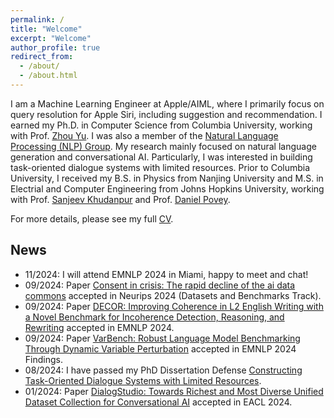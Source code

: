 ```yaml
---
permalink: /
title: "Welcome"
excerpt: "Welcome"
author_profile: true
redirect_from: 
  - /about/
  - /about.html
---
```




I am a Machine Learning Engineer at Apple/AIML, where I primarily focus on query resolution for Apple Siri, including suggestion and recommendation. I earned my Ph.D. in Computer Science from Columbia University, working with Prof. [Zhou Yu](https://www.cs.columbia.edu/~zhouyu/). I was also a member of the [Natural Language Processing (NLP) Group](http://www.cs.columbia.edu/nlp/people.cgi). My research mainly focused on natural language generation and conversational AI. Particularly, I was interested in building task-oriented dialogue systems with limited resources. Prior to Columbia University, I received my B.S. in Physics from Nanjing University and M.S. in Electrial and Computer Engineering from Johns Hopkins University, working with Prof. [Sanjeev Khudanpur](https://www.clsp.jhu.edu/faculty-pages/sanjeev/) and Prof. [Daniel Povey](https://www.danielpovey.com/).

For more details, please see my full [CV](https://qbetterk.github.io/cv/).

## News
- 11/2024: I will attend EMNLP 2024 in Miami, happy to meet and chat!
- 09/2024: Paper [Consent in crisis: The rapid decline of the ai data commons](https://arxiv.org/pdf/2407.14933) accepted in Neurips 2024 (Datasets and Benchmarks Track).
- 09/2024: Paper [DECOR: Improving Coherence in L2 English Writing with a Novel Benchmark for Incoherence Detection, Reasoning, and Rewriting](https://arxiv.org/pdf/2406.19650) accepted in EMNLP 2024.
- 09/2024: Paper [VarBench: Robust Language Model Benchmarking Through Dynamic Variable Perturbation](https://arxiv.org/pdf/2406.17681?) accepted in EMNLP 2024 Findings.
- 08/2024: I have passed my PhD Dissertation Defense [Constructing Task-Oriented Dialogue Systems with Limited Resources](https://www.proquest.com/docview/3107322111?pq-origsite=gscholar&fromopenview=true).
- 01/2024: Paper [DialogStudio: Towards Richest and Most Diverse Unified Dataset Collection for Conversational AI](https://arxiv.org/abs/2307.10172) accepted in EACL 2024.
<!-- - 10/2023: Paper [KRLS: Improving End-to-End Response Generation in Task Oriented Dialog with Reinforced Keywords Learning](https://arxiv.org/abs/2211.16773) accepted in EMNLP 2023.
- 09/2023: Paper [Learning a better initialization for soft prompts via meta-learning](https://arxiv.org/abs/2205.12471) accepted in AACL 2023.
- 07/2023: Paper [Enhancing Performance on Seen and Unseen Dialogue Scenarios using Retrieval-Augmented End-to-End Task-Oriented System](https://arxiv.org/abs/2308.08169) accepted in SIGDIAL 2023.
- 04/2023: Paper [User Adaptive Language Learning Chatbots with a Curriculum](https://arxiv.org/abs/2304.05489) accepted in AIED 2023.
- 02/2023: Paper [Stabilized In-Context Learning with Pre-trained Language Models for Few Shot Dialogue State Tracking](https://arxiv.org/abs/2302.05932) accepted in EACL 2023. -->